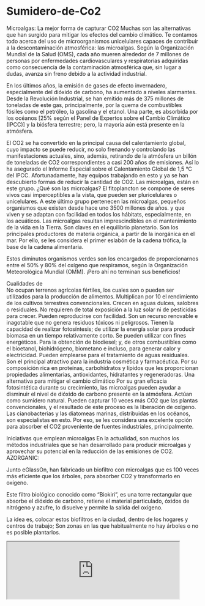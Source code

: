 # Sumidero-de-Co2
Microalgas: La mejor forma de capturar CO2
Muchas son las alternativas que han surgido para mitigar los efectos del cambio climático. Te contamos todo acerca del uso de microorganismos unicelulares capaces de contribuir a la descontaminación atmosférica: las microalgas.
Según la Organización Mundial de la Salud (OMS), cada año mueren alrededor de 7 millones de personas por enfermedades cardiovasculares y respiratorias adquiridas como consecuencia de la contaminación atmosférica que, sin lugar a dudas, avanza sin freno debido a la actividad industrial.

En los últimos años, la emisión de gases de efecto invernadero, especialmente del dióxido de carbono, ha aumentado a niveles alarmantes. Desde la Revolución Industrial, se han emitido más de 375 millones de toneladas de este gas, principalmente, por la quema de combustibles fósiles como el petróleo, la gasolina y el etanol. Una parte, es absorbida por los océanos [25% según el Panel de Expertos sobre el Cambio Climático (IPCC)] y la biósfera terrestre; pero, la mayoría aún está presente en la atmósfera.

El CO2 se ha convertido en la principal causa del calentamiento global, cuyo impacto se puede reducir, no solo frenando y controlando las manifestaciones actuales, sino, además, retirando de la atmósfera un billón de toneladas de CO2 correspondientes a casi 200 años de emisiones. Así lo ha asegurado el Informe Especial sobre el Calentamiento Global de 1,5 °C del IPCC. Afortunadamente, hay equipos trabajando en esto y ya se han descubierto formas de reducir la cantidad de CO2. Las microalgas, están en este grupo.
¿Qué son las microalgas?
El fitoplancton se compone de seres vivos casi imperceptibles a la vista, que pueden ser pluricelulares o unicelulares. A este último grupo pertenecen las microalgas, pequeños organismos que existen desde hace uno 3500 millones de años. y que viven y se adaptan con facilidad en todos los hábitats, especialmente, en los acuáticos.
Las microalgas resultan imprescindibles en el mantenimiento de la vida en la Tierra. Son claves en el equilibrio planetario. Son los principales productores de materia orgánica, a partir de la inorgánica en el mar. Por ello, se les considera el primer eslabón de la cadena trófica, la base de la cadena alimentaria.

Estos diminutos organismos verdes son los encargados de proporcionarnos entre el 50% y 80% del oxígeno que respiramos, según la Organización Meteorológica Mundial (OMM).
¡Pero ahí no terminan sus beneficios!

Cualidades de        
No ocupan terrenos agrícolas fértiles, los cuales son o pueden ser utilizados para la producción de alimentos.
Multiplican por 10 el rendimiento de los cultivos terrestres convencionales.
Crecen en aguas dulces, salobres o residuales. No requieren de total exposición a la luz solar ni de pesticidas para crecer.
Pueden reproducirse con facilidad.
Son un recurso renovable e inagotable que no genera residuos tóxicos ni peligrosos.
Tienen la capacidad de realizar fotosíntesis; de utilizar la energía solar para producir biomasa en un tiempo relativamente corto.
Se pueden utilizar con fines energéticos. Para la obtención de biodiesel; y, de otros combustibles como el bioetanol, biohidrógeno, biometano e incluso, para generar calor y electricidad.
Pueden emplearse para el tratamiento de aguas residuales.
Son el principal atractivo para la industria cosmética y farmacéutica. Por su composición rica en proteínas, carbohidratos y lípidos que les proporcionan propiedades alimentarias, antioxidantes, hidratantes y regeneradoras.
Una alternativa para mitigar el cambio climático
Por su gran eficacia fotosintética durante su crecimiento, las microalgas pueden ayudar a disminuir el nivel de dióxido de carbono presente en la atmósfera. Actúan como sumidero natural. Pueden capturar 10 veces más CO2 que las plantas convencionales, y el resultado de este proceso es la liberación de oxígeno. Las cianobacterias y las diatomeas marinas, distribuidas en los océanos, son especialistas en esto.
Por eso, se les considera una excelente opción para absorber el CO2 proveniente de fuentes industriales, principalmente.

Iniciativas que emplean microalgas
En la actualidad, son muchos los métodos industriales que se han desarrollado para producir microalgas y aprovechar su potencial en la reducción de las emisiones de CO2.
AZORGANIC:

Junto eGlassOn, han fabricado un biofiltro con microalgas que es 100 veces más eficiente que los árboles, para absorber CO2 y transformarlo en oxígeno.

Este filtro biológico conocido como “Biokiri”, es una torre rectangular que absorbe el dióxido de carbono, retiene el material particulado, óxidos de nitrógeno y azufre, lo disuelve y permite la salida del oxígeno.

La idea  es, colocar estos biofiltros en la ciudad, dentro de los hogares y centros de trabajo; Son zonas en las que  habitualmente no hay árboles o no es posible plantarlos.

<iframe width="450" ​​height="260" style="border: 1px sólido #cccccc;" src="https://thingspeak.com/channels/1735406/charts/1?bgcolor=%23ffffff&color=%23d62020&dynamic=true&results=60&type=line"></iframe>

